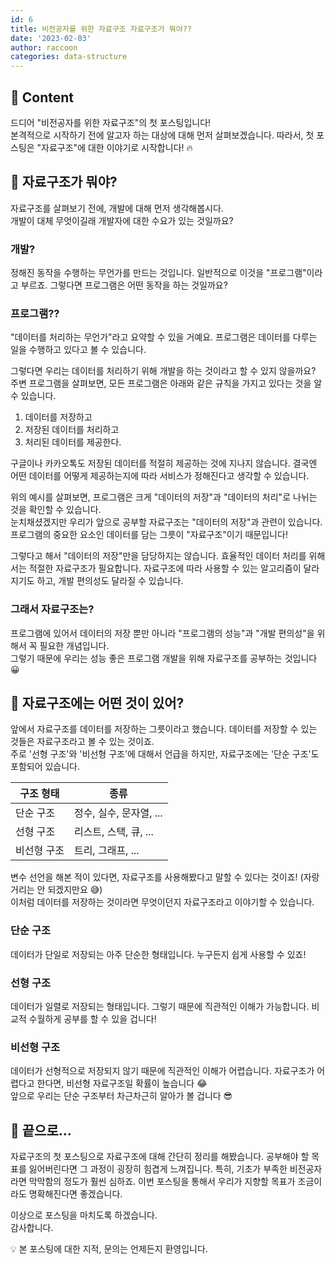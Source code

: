 ```yaml
---
id: 6
title: 비전공자를 위한 자료구조 자료구조가 뭐야??
date: '2023-02-03'
author: raccoon
categories: data-structure
---
```


## 🌈 Content

드디어 "비전공자를 위한 자료구조"의 첫 포스팅입니다! \
본격적으로 시작하기 전에 알고자 하는 대상에 대해 먼저 살펴보겠습니다. 따라서, 첫 포스팅은 "자료구조"에 대한 이야기로 시작합니다! 🔥

## 👀 자료구조가 뭐야?

자료구조를 살펴보기 전에, 개발에 대해 먼저 생각해봅시다. \
개발이 대체 무엇이길래 개발자에 대한 수요가 있는 것일까요?

### 개발?

정해진 동작을 수행하는 무언가를 만드는 것입니다. 일반적으로 이것을 "프로그램"이라고 부르죠. 그렇다면 프로그램은 어떤 동작을 하는 것일까요?

### 프로그램??

"데이터를 처리하는 무언가"라고 요약할 수 있을 거예요. 프로그램은 데이터를 다루는 일을 수행하고 있다고 볼 수 있습니다.

그렇다면 우리는 데이터를 처리하기 위해 개발을 하는 것이라고 할 수 있지 않을까요? \
주변 프로그램을 살펴보면, 모든 프로그램은 아래와 같은 규칙을 가지고 있다는 것을 알 수 있습니다.

1. 데이터를 저장하고
2. 저장된 데이터를 처리하고
3. 처리된 데이터를 제공한다.

구글이나 카카오톡도 저장된 데이터를 적절히 제공하는 것에 지나지 않습니다. 결국엔 어떤 데이터를 어떻게 제공하는지에 따라 서비스가 정해진다고 생각할 수 있습니다.

위의 예시를 살펴보면, 프로그램은 크게 "데이터의 저장"과 "데이터의 처리"로 나뉘는 것을 확인할 수 있습니다. \
눈치채셨겠지만 우리가 앞으로 공부할 자료구조는 "데이터의 저장"과 관련이 있습니다. 프로그램의 중요한 요소인 데이터를 담는 그릇이 "자료구조"이기 때문입니다!

그렇다고 해서 "데이터의 저장"만을 담당하지는 않습니다. 효율적인 데이터 처리를 위해서는 적절한 자료구조가 필요합니다. 자료구조에 따라 사용할 수 있는 알고리즘이 달라지기도 하고, 개발 편의성도 달라질 수 있습니다.

### 그래서 자료구조는?

프로그램에 있어서 데이터의 저장 뿐만 아니라 "프로그램의 성능"과 "개발 편의성"을 위해서 꼭 필요한 개념입니다. \
그렇기 때문에 우리는 성능 좋은 프로그램 개발을 위해 자료구조를 공부하는 것입니다 😀

## 💾 자료구조에는 어떤 것이 있어?

앞에서 자료구조를 데이터를 저장하는 그릇이라고 했습니다. 데이터를 저장할 수 있는 것들은 자료구조라고 볼 수 있는 것이죠. \
주로 '선형 구조'와 '비선형 구조'에 대해서 언급을 하지만, 자료구조에는 '단순 구조'도 포함되어 있습니다.

| 구조 형태   | 종류                    |
| ----------- | ----------------------- |
| 단순 구조   | 정수, 실수, 문자열, ... |
| 선형 구조   | 리스트, 스택, 큐, ...   |
| 비선형 구조 | 트리, 그래프, ...       |

변수 선언을 해본 적이 있다면, 자료구조를 사용해봤다고 말할 수 있다는 것이죠! (자랑거리는 안 되겠지만요 😅) \
이처럼 데이터를 저장하는 것이라면 무엇이던지 자료구조라고 이야기할 수 있습니다.

### 단순 구조

데이터가 단일로 저장되는 아주 단순한 형태입니다. 누구든지 쉽게 사용할 수 있죠!

### 선형 구조

데이터가 일렬로 저장되는 형태입니다. 그렇기 때문에 직관적인 이해가 가능합니다. 비교적 수월하게 공부를 할 수 있을 겁니다!

### 비선형 구조

데이터가 선형적으로 저장되지 않기 때문에 직관적인 이해가 어렵습니다. 자료구조가 어렵다고 한다면, 비선형 자료구조일 확률이 높습니다 😂 \
앞으로 우리는 단순 구조부터 차근차근히 알아가 볼 겁니다 😎

## 📌 끝으로...

자료구조의 첫 포스팅으로 자료구조에 대해 간단히 정리를 해봤습니다.
공부해야 할 목표를 잃어버린다면 그 과정이 굉장히 힘겹게 느껴집니다. 특히, 기초가 부족한 비전공자라면 막막함의 정도가 훨씬 심하죠. 이번 포스팅을 통해서 우리가 지향할 목표가 조금이라도 명확해진다면 좋겠습니다.

이상으로 포스팅을 마치도록 하겠습니다. \
감사합니다.

💡 본 포스팅에 대한 지적, 문의는 언제든지 환영입니다.

